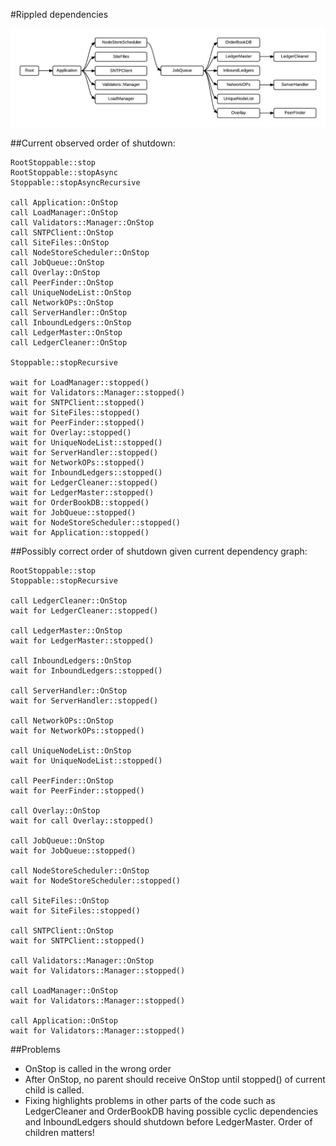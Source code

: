 #Rippled dependencies

![Ripple Dependencies](dependencies.jpg "Ripple Dependencies")


##Current observed order of shutdown:

```
RootStoppable::stop
RootStoppable::stopAsync
Stoppable::stopAsyncRecursive

call Application::OnStop
call LoadManager::OnStop
call Validators::Manager::OnStop
call SNTPClient::OnStop
call SiteFiles::OnStop
call NodeStoreScheduler::OnStop
call JobQueue::OnStop
call Overlay::OnStop
call PeerFinder::OnStop
call UniqueNodeList::OnStop
call NetworkOPs::OnStop
call ServerHandler::OnStop
call InboundLedgers::OnStop
call LedgerMaster::OnStop
call LedgerCleaner::OnStop

Stoppable::stopRecursive

wait for LoadManager::stopped()
wait for Validators::Manager::stopped()
wait for SNTPClient::stopped()
wait for SiteFiles::stopped()
wait for PeerFinder::stopped()
wait for Overlay::stopped()
wait for UniqueNodeList::stopped()
wait for ServerHandler::stopped()
wait for NetworkOPs::stopped()
wait for InboundLedgers::stopped()
wait for LedgerCleaner::stopped()
wait for LedgerMaster::stopped()
wait for OrderBookDB::stopped()
wait for JobQueue::stopped()
wait for NodeStoreScheduler::stopped()
wait for Application::stopped()
```

##Possibly correct order of shutdown given current dependency graph:

```
RootStoppable::stop
Stoppable::stopRecursive

call LedgerCleaner::OnStop
wait for LedgerCleaner::stopped()

call LedgerMaster::OnStop
wait for LedgerMaster::stopped()

call InboundLedgers::OnStop
wait for InboundLedgers::stopped()

call ServerHandler::OnStop
wait for ServerHandler::stopped()

call NetworkOPs::OnStop
wait for NetworkOPs::stopped()

call UniqueNodeList::OnStop
wait for UniqueNodeList::stopped()

call PeerFinder::OnStop
wait for PeerFinder::stopped()

call Overlay::OnStop
wait for call Overlay::stopped()

call JobQueue::OnStop
wait for JobQueue::stopped()

call NodeStoreScheduler::OnStop
wait for NodeStoreScheduler::stopped()

call SiteFiles::OnStop
wait for SiteFiles::stopped()

call SNTPClient::OnStop
wait for SNTPClient::stopped()

call Validators::Manager::OnStop
wait for Validators::Manager::stopped()

call LoadManager::OnStop
wait for Validators::Manager::stopped()

call Application::OnStop
wait for Validators::Manager::stopped()

```

##Problems
* OnStop is called in the wrong order
* After OnStop, no parent should receive OnStop until stopped() of current child is called.
* Fixing highlights problems in other parts of the code such as LedgerCleaner and OrderBookDB having possible cyclic dependencies and InboundLedgers should shutdown before LedgerMaster. Order of children matters!